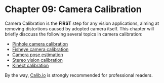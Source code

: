 # Chapter 09: Camera Calibration

Camera Calibration is the **FIRST** step for any vision applications, aiming at removing distortions caused by adopted camera itself. This chapter will briefly disccuss the following several topics in camera calibration:
- [Pinhole camera calibration](Section01/README.md)
- [Fisheye camera calibration](Section02/README.md)
- [Camera pose estimation](Section03/README.md)
- [Stereo vision calibration](Section04/README.md)
- [Kinect calibration](Section05/README.md)

By the way, [Calib.io](https://calib.io/) is strongly recommended for professional readers.
